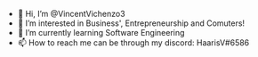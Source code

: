 - 👋 Hi, I’m @VincentVichenzo3
- 👀 I’m interested in Business', Entrepreneurship and Comuters!
- 🌱 I’m currently learning Software Engineering 
- 📫 How to reach me can be through my discord: HaarisV#6586

<!---
VincentVichenzo3/VincentVichenzo3 is a ✨ special ✨ repository because its `README.md` (this file) appears on your GitHub profile.
You can click the Preview link to take a look at your changes.
--->
